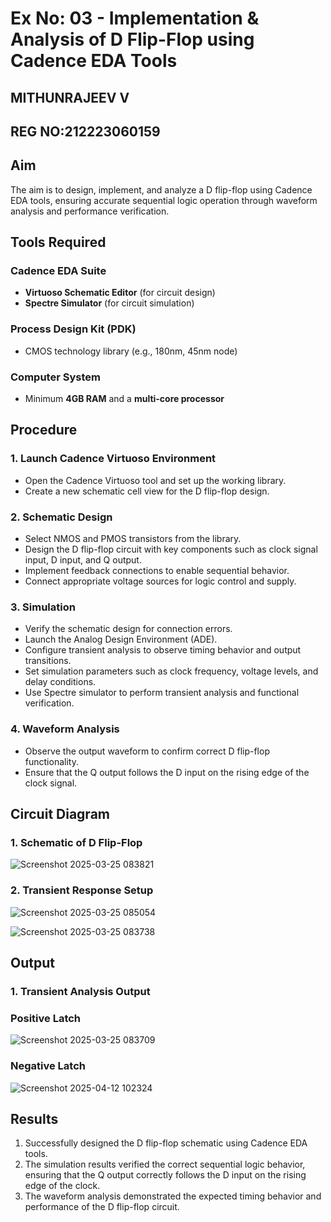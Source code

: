 # Ex No: 03 - Implementation & Analysis of D Flip-Flop using Cadence EDA Tools
## MITHUNRAJEEV V
## REG NO:212223060159
## Aim
The aim is to design, implement, and analyze a D flip-flop using Cadence EDA tools, ensuring accurate sequential logic operation through waveform analysis and performance verification.

## Tools Required

### Cadence EDA Suite
- **Virtuoso Schematic Editor** (for circuit design)
- **Spectre Simulator** (for circuit simulation)

### Process Design Kit (PDK)
- CMOS technology library (e.g., 180nm, 45nm node)

### Computer System
- Minimum **4GB RAM** and a **multi-core processor**

## Procedure

### 1. Launch Cadence Virtuoso Environment
- Open the Cadence Virtuoso tool and set up the working library.
- Create a new schematic cell view for the D flip-flop design.

### 2. Schematic Design
- Select NMOS and PMOS transistors from the library.
- Design the D flip-flop circuit with key components such as clock signal input, D input, and Q output.
- Implement feedback connections to enable sequential behavior.
- Connect appropriate voltage sources for logic control and supply.

### 3. Simulation
- Verify the schematic design for connection errors.
- Launch the Analog Design Environment (ADE).
- Configure transient analysis to observe timing behavior and output transitions.
- Set simulation parameters such as clock frequency, voltage levels, and delay conditions.
- Use Spectre simulator to perform transient analysis and functional verification.

### 4. Waveform Analysis
- Observe the output waveform to confirm correct D flip-flop functionality.
- Ensure that the Q output follows the D input on the rising edge of the clock signal.

## Circuit Diagram

### 1. Schematic of D Flip-Flop
![Screenshot 2025-03-25 083821](https://github.com/user-attachments/assets/342f70e3-bdb0-4f34-8786-034beb4c273a)


### 2. Transient Response Setup
![Screenshot 2025-03-25 085054](https://github.com/user-attachments/assets/2d18db52-0a35-482c-b63a-e042dc147481)



![Screenshot 2025-03-25 083738](https://github.com/user-attachments/assets/3ecb4c44-87c3-4326-aaa6-a4a3aa387fcb)


## Output

### 1. Transient Analysis Output
### Positive Latch
![Screenshot 2025-03-25 083709](https://github.com/user-attachments/assets/b3df65dd-2b34-4db4-9055-7f268889aa7f)
### Negative Latch
![Screenshot 2025-04-12 102324](https://github.com/user-attachments/assets/9879ea2e-731a-4022-ae38-1db16c16f340)


## Results
1. Successfully designed the D flip-flop schematic using Cadence EDA tools.
2. The simulation results verified the correct sequential logic behavior, ensuring that the Q output correctly follows the D input on the rising edge of the clock.
3. The waveform analysis demonstrated the expected timing behavior and performance of the D flip-flop circuit.
